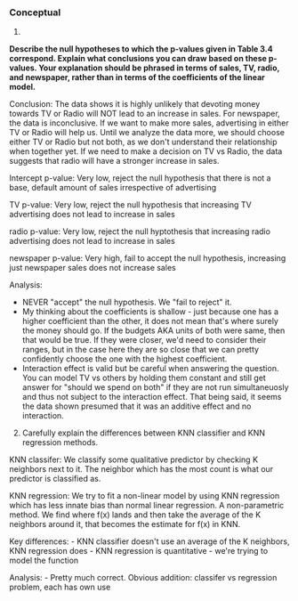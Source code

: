 ### Conceptual 

1. 

__Describe the null hypotheses to which the p-values given in Table 3.4
correspond. Explain what conclusions you can draw based on these
p-values. Your explanation should be phrased in terms of sales, TV,
radio, and newspaper, rather than in terms of the coefficients of the
linear model.__

Conclusion: The data shows it is highly unlikely that devoting money towards TV or Radio will NOT lead
to an increase in sales. For newspaper, the data is inconclusive. If we want to make more sales, advertising in either TV or Radio will help us. Until we analyze the data more, 
we should choose either TV or Radio but not both, as we don't understand their relationship when together yet. If we need to make a decision on TV vs Radio, the data suggests that radio will have a stronger increase in sales.

Intercept p-value: Very low, reject the null hypothesis that there is not a base, default amount of sales irrespective of advertising

TV p-value: Very low, reject the null hypothesis that increasing TV advertising does not lead to increase in sales

radio p-value: Very low, reject the null hyptothesis that increasing radio advertising does not lead to increase in sales

newspaper p-value: Very high, fail to accept the null hypothesis, increasing just newspaper sales does not increase sales


Analysis: 
- NEVER "accept" the null hypothesis. We "fail to reject" it. 
- My thinking about the coefficients is shallow - just because one has a higher coefficient than the other, it does not mean that's where surely the money should go. If the budgets 
AKA units of both were same, then that would be true. If they were closer, we'd need 
to consider their ranges, but in the case here they are so close that we can pretty confidently
choose the one with the highest coefficient.
- Interaction effect is valid but be careful when answering the question. You can model TV vs others by holding them constant and still get answer for "should we spend on both" if they are not run simultaneuosly and thus not subject to the interaction effect. That being said, 
it seems the data shown presumed that it was an additive effect and no interaction.

2. Carefully explain the differences between KNN classifier and KNN regression methods.

KNN classifer: We classify some qualitative predictor by checking K neighbors next to it. 
               The neighbor which has the most count is what our predictor is classified as.

KNN regression: We try to fit a non-linear model by using KNN regression which has less
                innate bias than normal linear regression. A non-parametric method.
                We find where f(x) lands and then take the average of the K neighbors 
                around it, that becomes the estimate for f(x) in KNN. 

Key differences: 
    - KNN classifier doesn't use an average of the K neighbors, KNN regression does
    - KNN regression is quantitative - we're trying to model the function

Analysis:
    - Pretty much correct. Obvious addition: classifer vs regression problem, each has own use






